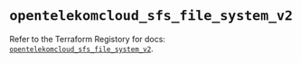 # `opentelekomcloud_sfs_file_system_v2`

Refer to the Terraform Registory for docs: [`opentelekomcloud_sfs_file_system_v2`](https://registry.terraform.io/providers/opentelekomcloud/opentelekomcloud/1.35.13/docs/resources/sfs_file_system_v2).
